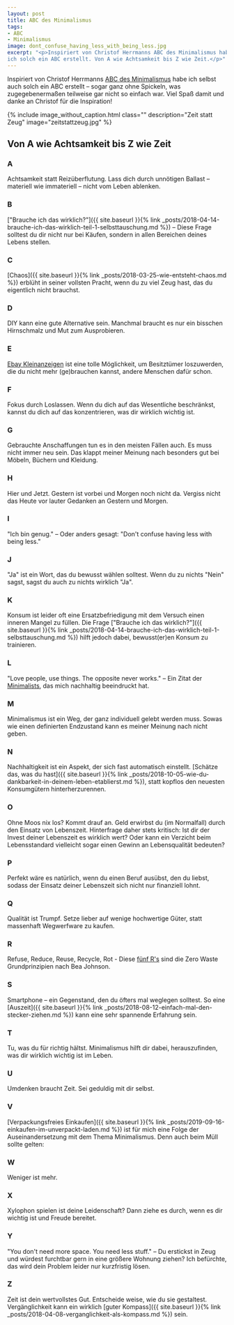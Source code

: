 ```yaml
---
layout: post
title: ABC des Minimalismus
tags:
- ABC
- Minimalismus
image: dont_confuse_having_less_with_being_less.jpg
excerpt: "<p>Inspiriert von Christof Herrmanns ABC des Minimalismus habe auch
ich solch ein ABC erstellt. Von A wie Achtsamkeit bis Z wie Zeit.</p>"
---
```


Inspiriert von Christof Herrmanns
[ABC des Minimalismus](http://www.einfachbewusst.de/2019/09/abc-minimalismus/)
habe ich selbst auch solch ein ABC erstellt – sogar ganz ohne Spickeln,
was zugegebenermaßen teilweise gar nicht so einfach war. Viel Spaß damit und
danke an Christof für die Inspiration!

{% include image_without_caption.html
  class=""
  description="Zeit statt Zeug"
  image="zeitstattzeug.jpg"
%}

## Von A wie Achtsamkeit bis Z wie Zeit

### A
Achtsamkeit statt Reizüberflutung. Lass dich durch unnötigen Ballast –
materiell wie immateriell – nicht vom Leben ablenken.

### B
["Brauche ich das wirklich?"]({{ site.baseurl }}{% link _posts/2018-04-14-brauche-ich-das-wirklich-teil-1-selbsttauschung.md %}) – Diese Frage solltest du dir nicht nur
bei Käufen, sondern in allen Bereichen deines Lebens stellen.

### C
[Chaos]({{ site.baseurl }}{% link _posts/2018-03-25-wie-entsteht-chaos.md %})
erblüht in seiner vollsten Pracht, wenn du zu viel Zeug hast, das du eigentlich
nicht brauchst.

### D
DIY kann eine gute Alternative sein. Manchmal braucht es nur ein bisschen
Hirnschmalz und Mut zum Ausprobieren.

### E
[Ebay Kleinanzeigen](https://www.ebay-kleinanzeigen.de/) ist eine tolle
Möglichkeit, um Besitztümer loszuwerden, die du nicht mehr (ge)brauchen kannst,
andere Menschen dafür schon.

### F
Fokus durch Loslassen. Wenn du dich auf das Wesentliche beschränkst, kannst du
dich auf das konzentrieren, was dir wirklich wichtig ist.

### G
Gebrauchte Anschaffungen tun es in den meisten Fällen auch. Es muss nicht
immer neu sein. Das klappt meiner Meinung nach besonders gut bei Möbeln, Büchern
und Kleidung.

### H
Hier und Jetzt. Gestern ist vorbei und Morgen noch nicht da. Vergiss nicht das
Heute vor lauter Gedanken an Gestern und Morgen.

### I
"Ich bin genug." – Oder anders gesagt: "Don't confuse having less with being
less."

### J
"Ja" ist ein Wort, das du bewusst wählen solltest. Wenn du zu nichts "Nein"
sagst, sagst du auch zu nichts wirklich "Ja".

### K
Konsum ist leider oft eine Ersatzbefriedigung mit dem Versuch einen inneren
Mangel zu füllen.
Die Frage ["Brauche ich das wirklich?"]({{ site.baseurl }}{% link _posts/2018-04-14-brauche-ich-das-wirklich-teil-1-selbsttauschung.md %}) hilft jedoch dabei,
bewusst(er)en Konsum zu trainieren.

### L
"Love people, use things. The opposite never works." – Ein Zitat der
[Minimalists](https://www.theminimalists.com), das mich nachhaltig beeindruckt
hat.

### M
Minimalismus ist ein Weg, der ganz individuell gelebt werden muss. Sowas wie
einen definierten Endzustand kann es meiner Meinung nach nicht geben.

### N
Nachhaltigkeit ist ein Aspekt, der sich fast automatisch einstellt.
[Schätze das, was du hast]({{ site.baseurl }}{% link _posts/2018-10-05-wie-du-dankbarkeit-in-deinem-leben-etablierst.md %}), statt kopflos den neuesten Konsumgütern hinterherzurennen.

### O
Ohne Moos nix los? Kommt drauf an. Geld erwirbst du (im Normalfall) durch den
Einsatz von Lebenszeit. Hinterfrage daher stets kritisch: Ist dir der Invest
deiner Lebenszeit es wirklich wert? Oder kann ein Verzicht beim Lebensstandard
vielleicht sogar einen Gewinn an Lebensqualität bedeuten?

### P
Perfekt wäre es natürlich, wenn du einen Beruf ausübst, den du liebst, sodass
der Einsatz deiner Lebenszeit sich nicht nur finanziell lohnt.

### Q
Qualität ist Trumpf. Setze lieber auf wenige hochwertige Güter, statt
massenhaft Wegwerfware zu kaufen.

### R
Refuse, Reduce, Reuse, Recycle, Rot - Diese [fünf R's](https://zerowastehome.com/2011/09/28/how-to-get-started/) sind die Zero Waste Grundprinzipien nach Bea Johnson.

### S
Smartphone – ein Gegenstand, den du öfters mal weglegen solltest. So eine
[Auszeit]({{ site.baseurl }}{% link _posts/2018-08-12-einfach-mal-den-stecker-ziehen.md %})
kann eine sehr spannende Erfahrung sein.

### T
Tu, was du für richtig hältst. Minimalismus hilft dir dabei, herauszufinden,
was dir wirklich wichtig ist im Leben.

### U
Umdenken braucht Zeit. Sei geduldig mit dir selbst.

### V
[Verpackungsfreies Einkaufen]({{ site.baseurl }}{% link _posts/2019-09-16-einkaufen-im-unverpackt-laden.md %}) ist für mich eine Folge der Auseinandersetzung mit
dem Thema Minimalismus. Denn auch beim Müll sollte gelten:

### W
Weniger ist mehr.

### X
Xylophon spielen ist deine Leidenschaft? Dann ziehe es durch, wenn es dir
wichtig ist und Freude bereitet.

### Y
"You don't need more space. You need less stuff." – Du erstickst in Zeug und
würdest furchtbar gern in eine größere Wohnung ziehen? Ich befürchte, das wird
dein Problem leider nur kurzfristig lösen.

### Z
Zeit ist dein wertvollstes Gut. Entscheide weise, wie du sie gestaltest.
Vergänglichkeit kann ein wirklich [guter Kompass]({{ site.baseurl }}{% link _posts/2018-04-08-verganglichkeit-als-kompass.md %}) sein.
